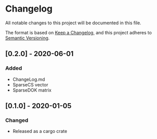 # Changelog
All notable changes to this project will be documented in this file.

The format is based on [Keep a Changelog](https://keepachangelog.com/en/1.0.0/),
and this project adheres to [Semantic Versioning](https://semver.org/spec/v2.0.0.html).

## [0.2.0] - 2020-06-01
### Added
- ChangeLog.md
- SparseCS vector
- SparseDOK matrix

## [0.1.0] - 2020-01-05
### Changed
- Released as a cargo crate